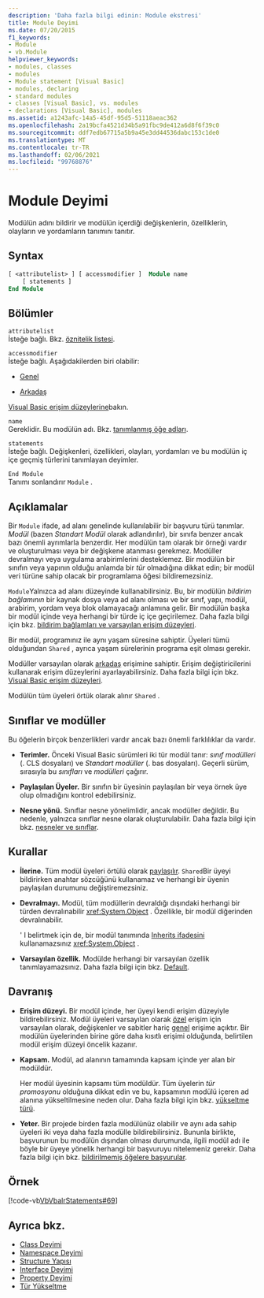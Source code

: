 ```yaml
---
description: 'Daha fazla bilgi edinin: Module ekstresi'
title: Module Deyimi
ms.date: 07/20/2015
f1_keywords:
- Module
- vb.Module
helpviewer_keywords:
- modules, classes
- modules
- Module statement [Visual Basic]
- modules, declaring
- standard modules
- classes [Visual Basic], vs. modules
- declarations [Visual Basic], modules
ms.assetid: a1243afc-14a5-45df-95d5-51118aeac362
ms.openlocfilehash: 2a19bcfa4521d34b5a91fbc9de412a6d8f6f39c0
ms.sourcegitcommit: ddf7edb67715a5b9a45e3dd44536dabc153c1de0
ms.translationtype: MT
ms.contentlocale: tr-TR
ms.lasthandoff: 02/06/2021
ms.locfileid: "99768876"
---
```

# <a name="module-statement"></a>Module Deyimi

Modülün adını bildirir ve modülün içerdiği değişkenlerin, özelliklerin, olayların ve yordamların tanımını tanıtır.

## <a name="syntax"></a>Syntax

```vb
[ <attributelist> ] [ accessmodifier ]  Module name
    [ statements ]
End Module
```

## <a name="parts"></a>Bölümler

`attributelist`  
İsteğe bağlı. Bkz. [öznitelik listesi](attribute-list.md).

`accessmodifier`  
İsteğe bağlı. Aşağıdakilerden biri olabilir:

- [Genel](../modifiers/public.md)

- [Arkadaş](../modifiers/friend.md)

[Visual Basic erişim düzeylerine](../../programming-guide/language-features/declared-elements/access-levels.md)bakın.

`name`  
Gereklidir. Bu modülün adı. Bkz. [tanımlanmış öğe adları](../../programming-guide/language-features/declared-elements/declared-element-names.md).

`statements`  
İsteğe bağlı. Değişkenleri, özellikleri, olayları, yordamları ve bu modülün iç içe geçmiş türlerini tanımlayan deyimler.

`End Module`  
Tanımı sonlandırır `Module` .

## <a name="remarks"></a>Açıklamalar

Bir `Module` ifade, ad alanı genelinde kullanılabilir bir başvuru türü tanımlar. *Modül* (bazen *Standart Modül* olarak adlandırılır), bir sınıfa benzer ancak bazı önemli ayrımlarla benzerdir. Her modülün tam olarak bir örneği vardır ve oluşturulması veya bir değişkene atanması gerekmez. Modüller devralmayı veya uygulama arabirimlerini desteklemez. Bir modülün bir sınıfın veya yapının olduğu anlamda bir *tür* olmadığına dikkat edin; bir modül veri türüne sahip olacak bir programlama öğesi bildiremezsiniz.

`Module`Yalnızca ad alanı düzeyinde kullanabilirsiniz. Bu, bir modülün *bildirim bağlamının* bir kaynak dosya veya ad alanı olması ve bir sınıf, yapı, modül, arabirim, yordam veya blok olamayacağı anlamına gelir. Bir modülün başka bir modül içinde veya herhangi bir türde iç içe geçirilemez. Daha fazla bilgi için bkz. [bildirim bağlamları ve varsayılan erişim düzeyleri](declaration-contexts-and-default-access-levels.md).

Bir modül, programınız ile aynı yaşam süresine sahiptir. Üyeleri tümü olduğundan `Shared` , ayrıca yaşam sürelerinin programa eşit olması gerekir.

Modüller varsayılan olarak [arkadaş](../modifiers/friend.md) erişimine sahiptir. Erişim değiştiricilerini kullanarak erişim düzeylerini ayarlayabilirsiniz. Daha fazla bilgi için bkz. [Visual Basic erişim düzeyleri](../../programming-guide/language-features/declared-elements/access-levels.md).

Modülün tüm üyeleri örtük olarak alınır `Shared` .

## <a name="classes-and-modules"></a>Sınıflar ve modüller

Bu öğelerin birçok benzerlikleri vardır ancak bazı önemli farklılıklar da vardır.

- **Terimler.** Önceki Visual Basic sürümleri iki tür modül tanır: *sınıf modülleri* (. CLS dosyaları) ve *Standart modüller* (. bas dosyaları). Geçerli sürüm, sırasıyla bu *sınıfları* ve *modülleri* çağırır.

- **Paylaşılan Üyeler.** Bir sınıfın bir üyesinin paylaşılan bir veya örnek üye olup olmadığını kontrol edebilirsiniz.

- **Nesne yönü.** Sınıflar nesne yönelimlidir, ancak modüller değildir. Bu nedenle, yalnızca sınıflar nesne olarak oluşturulabilir. Daha fazla bilgi için bkz. [nesneler ve sınıflar](../../programming-guide/language-features/objects-and-classes/index.md).

## <a name="rules"></a>Kurallar

- **İlerine.** Tüm modül üyeleri örtülü olarak [paylaşılır](../modifiers/shared.md). `Shared`Bir üyeyi bildirirken anahtar sözcüğünü kullanamaz ve herhangi bir üyenin paylaşılan durumunu değiştiremezsiniz.

- **Devralmayı.** Modül, tüm modüllerin devraldığı dışındaki herhangi bir türden devralınabilir <xref:System.Object> . Özellikle, bir modül diğerinden devralınabilir.

  ' I belirtmek için de, bir modül tanımında [Inherits ifadesini](inherits-statement.md) kullanamazsınız <xref:System.Object> .

- **Varsayılan özellik.** Modülde herhangi bir varsayılan özellik tanımlayamazsınız. Daha fazla bilgi için bkz. [Default](../modifiers/default.md).

## <a name="behavior"></a>Davranış

- **Erişim düzeyi.** Bir modül içinde, her üyeyi kendi erişim düzeyiyle bildirebilirsiniz. Modül üyeleri varsayılan olarak [özel](../modifiers/private.md) erişim için varsayılan olarak, değişkenler ve sabitler hariç [genel](../modifiers/public.md) erişime açıktır. Bir modülün üyelerinden birine göre daha kısıtlı erişimi olduğunda, belirtilen modül erişim düzeyi öncelik kazanır.

- **Kapsam.** Modül, ad alanının tamamında kapsam içinde yer alan bir modüldür.

  Her modül üyesinin kapsamı tüm modüldür. Tüm üyelerin *tür promosyonu* olduğuna dikkat edin ve bu, kapsamının modülü içeren ad alanına yükseltilmesine neden olur. Daha fazla bilgi için bkz. [yükseltme türü](../../programming-guide/language-features/declared-elements/type-promotion.md).

- **Yeter.** Bir projede birden fazla modülünüz olabilir ve aynı ada sahip üyeleri iki veya daha fazla modülle bildirebilirsiniz. Bununla birlikte, başvurunun bu modülün dışından olması durumunda, ilgili modül adı ile böyle bir üyeye yönelik herhangi bir başvuruyu nitelemeniz gerekir. Daha fazla bilgi için bkz. [bildirilmemiş öğelere başvurular](../../programming-guide/language-features/declared-elements/references-to-declared-elements.md).

## <a name="example"></a>Örnek

[!code-vb[VbVbalrStatements#69](~/samples/snippets/visualbasic/VS_Snippets_VBCSharp/VbVbalrStatements/VB/Class1.vb#69)]

## <a name="see-also"></a>Ayrıca bkz.

- [Class Deyimi](class-statement.md)
- [Namespace Deyimi](namespace-statement.md)
- [Structure Yapısı](structure-statement.md)
- [Interface Deyimi](interface-statement.md)
- [Property Deyimi](property-statement.md)
- [Tür Yükseltme](../../programming-guide/language-features/declared-elements/type-promotion.md)
